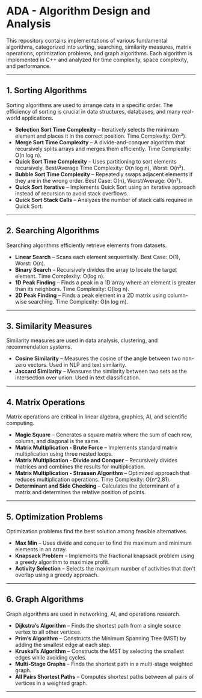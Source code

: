 # **ADA - Algorithm Design and Analysis**

This repository contains implementations of various fundamental algorithms, categorized into sorting, searching, similarity measures, matrix operations, optimization problems, and graph algorithms. Each algorithm is implemented in C++ and analyzed for time complexity, space complexity, and performance.

---

## **1. Sorting Algorithms**
Sorting algorithms are used to arrange data in a specific order. The efficiency of sorting is crucial in data structures, databases, and many real-world applications.

- **Selection Sort Time Complexity** – Iteratively selects the minimum element and places it in the correct position. Time Complexity: O(n²).
- **Merge Sort Time Complexity** – A divide-and-conquer algorithm that recursively splits arrays and merges them efficiently. Time Complexity: O(n log n).
- **Quick Sort Time Complexity** – Uses partitioning to sort elements recursively. Best/Average Time Complexity: O(n log n), Worst: O(n²).
- **Bubble Sort Time Complexity** – Repeatedly swaps adjacent elements if they are in the wrong order. Best Case: O(n), Worst/Average: O(n²).
- **Quick Sort Iterative** – Implements Quick Sort using an iterative approach instead of recursion to avoid stack overflows.
- **Quick Sort Stack Calls** – Analyzes the number of stack calls required in Quick Sort.

---

## **2. Searching Algorithms**
Searching algorithms efficiently retrieve elements from datasets.

- **Linear Search** – Scans each element sequentially. Best Case: O(1), Worst: O(n).
- **Binary Search** – Recursively divides the array to locate the target element. Time Complexity: O(log n).
- **1D Peak Finding** – Finds a peak in a 1D array where an element is greater than its neighbors. Time Complexity: O(log n).
- **2D Peak Finding** – Finds a peak element in a 2D matrix using column-wise searching. Time Complexity: O(n log m).

---

## **3. Similarity Measures**
Similarity measures are used in data analysis, clustering, and recommendation systems.

- **Cosine Similarity** – Measures the cosine of the angle between two non-zero vectors. Used in NLP and text similarity.
- **Jaccard Similarity** – Measures the similarity between two sets as the intersection over union. Used in text classification.

---

## **4. Matrix Operations**
Matrix operations are critical in linear algebra, graphics, AI, and scientific computing.

- **Magic Square** – Generates a square matrix where the sum of each row, column, and diagonal is the same.
- **Matrix Multiplication - Brute Force** – Implements standard matrix multiplication using three nested loops.
- **Matrix Multiplication - Divide and Conquer** – Recursively divides matrices and combines the results for multiplication.
- **Matrix Multiplication - Strassen Algorithm** – Optimized approach that reduces multiplication operations. Time Complexity: O(n^2.81).
- **Determinant and Side Checking** – Calculates the determinant of a matrix and determines the relative position of points.

---

## **5. Optimization Problems**
Optimization problems find the best solution among feasible alternatives.

- **Max Min** – Uses divide and conquer to find the maximum and minimum elements in an array.
- **Knapsack Problem** – Implements the fractional knapsack problem using a greedy algorithm to maximize profit.
- **Activity Selection** – Selects the maximum number of activities that don't overlap using a greedy approach.

---

## **6. Graph Algorithms**
Graph algorithms are used in networking, AI, and operations research.

- **Dijkstra’s Algorithm** – Finds the shortest path from a single source vertex to all other vertices.
- **Prim’s Algorithm** – Constructs the Minimum Spanning Tree (MST) by adding the smallest edge at each step.
- **Kruskal’s Algorithm** – Constructs the MST by selecting the smallest edges while avoiding cycles.
- **Multi-Stage Graphs** – Finds the shortest path in a multi-stage weighted graph.
- **All Pairs Shortest Paths** – Computes shortest paths between all pairs of vertices in a weighted graph.

---
